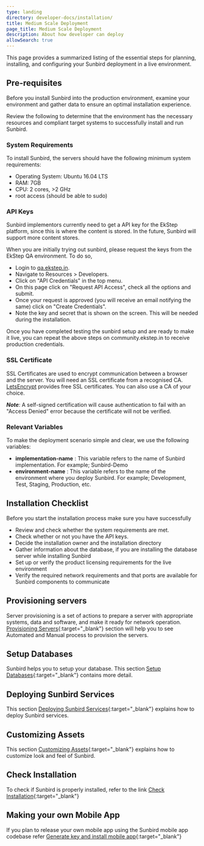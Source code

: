 ```yaml
---
type: landing
directory: developer-docs/installation/
title: Medium Scale Deployment
page_title: Medium Scale Deployment
description: About how developer can deploy
allowSearch: true
---
```


This page provides a summarized listing of the essential steps for planning, installing, and configuring your Sunbird deployment in a live environment. 

## Pre-requisites

Before you install Sunbird into the production environment, examine your  environment and gather data to ensure an optimal installation experience. 

Review the following to determine that the environment has the necessary resources and compliant target systems to successfully install and run Sunbird.

### System Requirements

To install Sunbird, the servers should have the following minimum system requirements:

   - Operating System: Ubuntu 16.04 LTS
   - RAM: 7GB
   - CPU: 2 cores, >2 GHz
   - root access (should be able to sudo)

### API Keys
Sunbird implementors currently need to get a API key for the EkStep platform, since this is where the content is stored. In the future, Sunbird will support more content stores.

When you are initially trying out sunbird, please request the keys from the EkStep QA environment. To do so, 
- Login to [qa.ekstep.in](https://qa.ekstep.in).
- Navigate to Resources > Developers.
- Click on "API Credentials" in the top menu.
- On this page click on "Request API Access", check all the options and submit.
- Once your request is approved (you will receive an email notifying the same) click on "Create Credentials".
- Note the key and secret that is shown on the screen. This will be needed during the installation.

Once you have completed testing the sunbird setup and are ready to make it live, you can repeat the above steps on community.ekstep.in to receive production credentials.

### SSL Certificate

SSL Certificates are used to encrypt communication between a browser and the server. You will need an SSL certificate from a recognised CA. [LetsEncrypt](https://letsencrypt.org/) provides free SSL certificates. You can also use a CA of your choice. 

***Note***: A self-signed certification will cause authentication to fail with an "Access Denied" error because the certificate will not be verified.

### Relevant Variables

To make the deployment scenario simple and clear, we use the following variables:

  - **implementation-name** : This variable refers to the name of Sunbird implementation. For example; Sunbird-Demo
  - **environment-name** : This variable refers to the name of the environment where you deploy Sunbird. For example; Development, Test, Staging, Production, etc. 

## Installation Checklist

Before you start the installation process make sure you have successfully 

- Review and check whether the system requirements are met. 
- Check whether or not you  have the API keys.
- Decide the installation owner and the installation directory  
- Gather information about the database, if you are installing the database server while installing Sunbird
- Set up or verify the product licensing requirements for the live environment
- Verify the required network requirements and that ports are available for Sunbird components to communicate

## Provisioning servers

Server provisioning is a set of actions to prepare a server with appropriate systems, data and software, and make it ready for network operation. [Provisioning Servers](developer-docs/installation/provisioning_servers){:target="_blank"} section will help you to see Automated and Manual process to provision the servers.   

## Setup Databases

Sunbird helps you to setup your database. This section [Setup Databases](developer-docs/installation/setup_db){:target="_blank"} contains more detail. 

## Deploying Sunbird Services

This section [Deploying Sunbird Services](developer-docs/installation/deploy_sb_services){:target="_blank"} explains how to deploy Sunbird services.

## Customizing Assets

This section [Customizing Assets](developer-docs/installation/cust_sunbird){:target="_blank"} explains how to customize look and feel of Sunbird.

## Check Installation

To check if Sunbird is properly installed, refer to the link [Check Installation](developer-docs/installation/check_installation){:target="_blank"}

## Making your own Mobile App

If you plan to release your own mobile app using the Sunbird mobile app codebase refer [Generate key and install mobile app](developer-docs/installation/install_mobile_setup){:target="_blank"}
